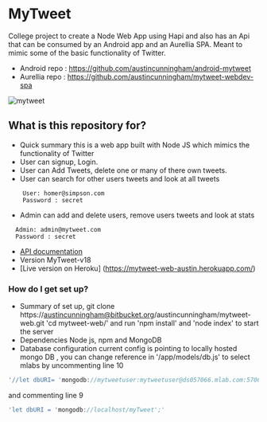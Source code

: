 # MyTweet

College project to create a Node Web App using Hapi and also has an Api that can be consumed by an Android app and an Aurellia SPA. Meant to mimic some of the basic functionality of Twitter. 

- Android repo : https://github.com/austincunningham/android-mytweet
- Aurellia repo : https://github.com/austincunningham/mytweet-webdev-spa

![mytweet](https://user-images.githubusercontent.com/16667688/45455001-90502800-b6dd-11e8-8928-aabb8db52a47.gif)


## What is this repository for?

* Quick summary this is a web app built with Node JS which mimics the functionality of Twitter 
* User can signup, Login. 
* User can Add Tweets, delete one or many of there own tweets.
* User can search for other users tweets and look at all tweets
```
    User: homer@simpson.com
    Password : secret
```    
* Admin can add and delete users, remove users tweets and look at stats
```
  Admin: admin@mytweet.com
  Password : secret
  ```
* [API documentation](API.md) 
* Version MyTweet-v18
* [Live version on Heroku] (https://mytweet-web-austin.herokuapp.com/)




### How do I get set up? ###

* Summary of set up, git clone https://austincunningham@bitbucket.org/austincunningham/mytweet-web.git
  'cd mytweet-web/' and run 'npm install' and 'node index' to start the server  
* Dependencies Node js, npm and MongoDB
* Database configuration current config is pointing to locally hosted mongo DB , you can change reference in 
'/app/models/db.js' to select mlabs by uncommenting line 10
 ```javascript
'//let dbURI= 'mongodb://mytweetuser:mytweetuser@ds057066.mlab.com:57066/mytweet';'
```
and commenting line 9
```javascript
'let dbURI = 'mongodb://localhost/myTweet';'
```


